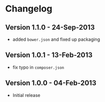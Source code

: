# Changelog

## Version 1.1.0 - 24-Sep-2013

- added `bower.json` and fixed up packaging


## Version 1.0.1 - 13-Feb-2013

- fix typo in `composer.json`


## Version 1.0.0 - 04-Feb-2013

- Initial release
